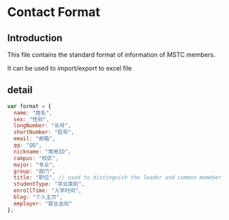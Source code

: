 # Contact Format

## Introduction

This file contains the standard format of information of MSTC members.

It can be used to import/export to excel file

## detail

```javascript
var format = {
  name: "姓名",
  sex: "性别",
  longNumber: "长号",
  shortNumber: "短号",
  email: "邮箱",
  qq: "QQ",
  nickname: "常用ID",
  campus: "校区",
  major: "专业",
  group: "部门",
  title: "职位", // used to distinguish the leader and common memeber
  studentType: "学业类别",
  enrollTime: "入学时间",
  blog: "个人主页",
  employer: "就业去向"
};

```